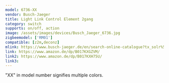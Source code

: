 ```yaml
---
model: 6736-XX
vendor: Busch-Jaeger 
title: Light Link Control Element 2gang 
category: switch
supports: on/off, action
image: /assets/images/devices/Busch_Jaeger_6736.jpg
zigbeemodel: ['RM01']
compatible: [z2m,deconz]
mlink: https://www.busch-jaeger.de/en/search-online-catalogue?tx_solr%5Bq%5D=light%5C+link+control+2gang
link: https://www.amazon.de/dp/B017KXGZVM/
link2: https://www.amazon.de/dp/B017KXH75U/
link3: 
---
```

"XX" in model number signifies multiple colors.

